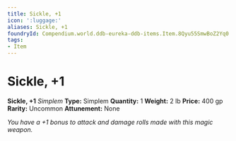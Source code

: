 ```yaml
---
title: Sickle, +1
icon: ':luggage:'
aliases: Sickle, +1
foundryId: Compendium.world.ddb-eureka-ddb-items.Item.8Qyu55SmwBoZ2Yq0
tags:
- Item
---
```


# Sickle, +1

**Sickle, +1**
_Simplem_
**Type:** Simplem
**Quantity:** 1
**Weight:** 2 lb
**Price:** 400 gp
**Rarity:** Uncommon
**Attunement:** None

*You have a +1 bonus to attack and damage rolls made with this magic weapon.*